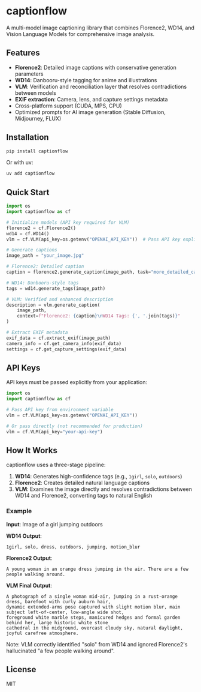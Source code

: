 # captionflow

A multi-model image captioning library that combines Florence2, WD14, and Vision Language Models for comprehensive image analysis.

## Features

- **Florence2**: Detailed image captions with conservative generation parameters
- **WD14**: Danbooru-style tagging for anime and illustrations
- **VLM**: Verification and reconciliation layer that resolves contradictions between models
- **EXIF extraction**: Camera, lens, and capture settings metadata
- Cross-platform support (CUDA, MPS, CPU)
- Optimized prompts for AI image generation (Stable Diffusion, Midjourney, FLUX)

## Installation

```bash
pip install captionflow
```

Or with uv:

```bash
uv add captionflow
```

## Quick Start

```python
import os
import captionflow as cf

# Initialize models (API key required for VLM)
florence2 = cf.Florence2()
wd14 = cf.WD14()
vlm = cf.VLM(api_key=os.getenv("OPENAI_API_KEY"))  # Pass API key explicitly

# Generate captions
image_path = "your_image.jpg"

# Florence2: Detailed caption
caption = florence2.generate_caption(image_path, task="more_detailed_caption")

# WD14: Danbooru-style tags
tags = wd14.generate_tags(image_path)

# VLM: Verified and enhanced description
description = vlm.generate_caption(
    image_path,
    context=f"Florence2: {caption}\nWD14 Tags: {', '.join(tags)}"
)

# Extract EXIF metadata
exif_data = cf.extract_exif(image_path)
camera_info = cf.get_camera_info(exif_data)
settings = cf.get_capture_settings(exif_data)
```

## API Keys

API keys must be passed explicitly from your application:

```python
import os
import captionflow as cf

# Pass API key from environment variable
vlm = cf.VLM(api_key=os.getenv("OPENAI_API_KEY"))

# Or pass directly (not recommended for production)
vlm = cf.VLM(api_key="your-api-key")
```

## How It Works

captionflow uses a three-stage pipeline:

1. **WD14**: Generates high-confidence tags (e.g., `1girl`, `solo`, `outdoors`)
2. **Florence2**: Creates detailed natural language captions
3. **VLM**: Examines the image directly and resolves contradictions between WD14 and Florence2, converting tags to natural English

### Example

**Input**: Image of a girl jumping outdoors

**WD14 Output**:
```
1girl, solo, dress, outdoors, jumping, motion_blur
```

**Florence2 Output**:
```
A young woman in an orange dress jumping in the air. There are a few people walking around.
```

**VLM Final Output**:
```
A photograph of a single woman mid-air, jumping in a rust-orange dress, barefoot with curly auburn hair,
dynamic extended-arms pose captured with slight motion blur, main subject left-of-center, low-angle wide shot,
foreground white marble steps, manicured hedges and formal garden behind her, large historic white stone
cathedral in the midground, overcast cloudy sky, natural daylight, joyful carefree atmosphere.
```

Note: VLM correctly identified "solo" from WD14 and ignored Florence2's hallucinated "a few people walking around".

## License

MIT
